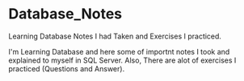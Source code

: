 # Database_Notes
Learning Database Notes I had Taken and Exercises I practiced.

I'm Learning Database and here some of importnt notes I took and explained to myself in SQL Server.
Also, There are alot of exercises I practiced (Questions and Answer).
